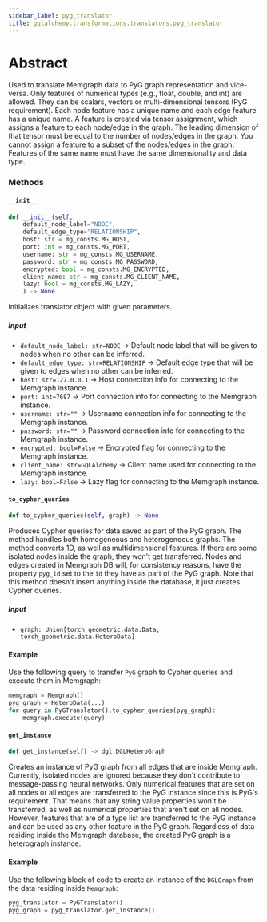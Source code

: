 ```yaml
---
sidebar_label: pyg_translator
title: gqlalchemy.transformations.translators.pyg_translator
---
```


# Abstract

Used to translate Memgraph data to PyG graph representation and vice-versa. Only features of numerical types (e.g., float, double, and int) are allowed. They can be scalars, vectors or multi-dimensional tensors (PyG requirement). Each node feature has a unique name and each edge feature has a unique name. A feature is created via tensor assignment, which assigns a feature to each node/edge in the graph. The leading dimension of that tensor must be equal to the number of nodes/edges in the graph. You cannot assign a feature to a subset of the nodes/edges in the graph. Features of the same name must have the same dimensionality and data type.

### Methods

#### `__init__`

```python
def __init__(self, 
    default_node_label="NODE",
    default_edge_type="RELATIONSHIP",
    host: str = mg_consts.MG_HOST,
    port: int = mg_consts.MG_PORT,
    username: str = mg_consts.MG_USERNAME,
    password: str = mg_consts.MG_PASSWORD,
    encrypted: bool = mg_consts.MG_ENCRYPTED,
    client_name: str = mg_consts.MG_CLIENT_NAME,
    lazy: bool = mg_consts.MG_LAZY,
    ) -> None
```

Initializes translator object with given parameters.

##### Input
- `default_node_label: str=NODE` -> Default node label that will be given to nodes when no other can be inferred.
- `default_edge_type: str=RELATIONSHIP` -> Default edge type that will be given to edges when no other can be inferred.
- `host: str=127.0.0.1` -> Host connection info for connecting to the Memgraph instance.
- `port: int=7687` -> Port connection info for connecting to the Memgraph instance.
- `username: str=""` -> Username connection info for connecting to the Memgraph instance.
- `password: str=""` -> Password connection info for connecting to the Memgraph instance.
- `encrypted: bool=False` -> Encrypted flag for connecting to the Memgraph instance.
- `client_name: str=GQLAlchemy` -> Client name used for connecting to the Memgraph instance.
- `lazy: bool=False` -> Lazy flag for connecting to the Memgraph instance.

#### `to_cypher_queries`

```python
def to_cypher_queries(self, graph) -> None
```

Produces Cypher queries for data saved as part of the PyG graph. The method handles both homogeneous and heterogeneous graphs. The method converts 1D, as well as multidimensional features. If there are some isolated nodes inside the graph, they won't get transferred. Nodes and edges created in Memgraph DB will, for consistency reasons, have the property `pyg_id` set to the `id` they have as part of the PyG graph. Note that this method doesn't insert anything inside the database, it just creates Cypher queries.

##### Input
- `graph: Union[torch_geometric.data.Data, torch_geometric.data.HeteroData]`

#### Example

Use the following query to transfer `PyG` graph to Cypher queries and execute them in Memgraph:

```python
memgraph = Memgraph()
pyg_graph = HeteroData(...)
for query in PyGTranslator().to_cypher_queries(pyg_graph):
    memgraph.execute(query)
```

#### `get_instance`

```python
def get_instance(self) -> dgl.DGLHeteroGraph
```

Creates an instance of PyG graph from all edges that are inside Memgraph. Currently, isolated nodes are ignored because they don't contribute to message-passing neural networks. Only numerical features that are set on all nodes or all edges are transferred to the PyG instance since this is PyG's requirement. That means that any string value properties won't be transferred, as well as numerical properties that aren't set on all nodes. However, features that are of a type list are transferred to the PyG instance and can be used as any other feature in the PyG graph. Regardless of data residing inside the Memgraph database, the created PyG graph is a heterograph instance.

#### Example

Use the following block of code to create an instance of the `DGLGraph` from the data residing inside `Memgraph`:

```python
pyg_translator = PyGTranslator()
pyg_graph = pyg_translator.get_instance()
```